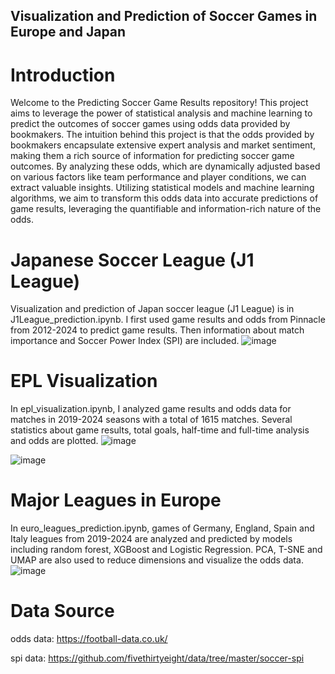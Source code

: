 ## Visualization and Prediction of Soccer Games in Europe and Japan

# Introduction
Welcome to the Predicting Soccer Game Results repository! This project aims to leverage the power of statistical analysis and machine learning to predict the outcomes of soccer games using odds data provided by bookmakers. The intuition behind this project is that the odds provided by bookmakers encapsulate extensive expert analysis and market sentiment, making them a rich source of information for predicting soccer game outcomes. By analyzing these odds, which are dynamically adjusted based on various factors like team performance and player conditions, we can extract valuable insights. Utilizing statistical models and machine learning algorithms, we aim to transform this odds data into accurate predictions of game results, leveraging the quantifiable and information-rich nature of the odds.


# Japanese Soccer League (J1 League)
Visualization and prediction of Japan soccer league (J1 League) is in J1League_prediction.ipynb. I first used game results and odds from Pinnacle from 2012-2024 to predict game results. Then information about match importance and Soccer Power Index (SPI) are included.
![image](https://github.com/Jackson1356/SoccerPrediction/assets/108843164/b68634df-6a49-44c3-a523-6a8c245c35ed)


# EPL Visualization
In epl_visualization.ipynb, I analyzed game results and odds data for matches in 2019-2024 seasons with a total of 1615 matches. Several statistics about game results, total goals, half-time and full-time analysis and odds are plotted.
![image](https://github.com/Jackson1356/SoccerPrediction/assets/108843164/68b897c9-a778-4232-ba09-ab25e8ad7563)

![image](https://github.com/Jackson1356/SoccerPrediction/assets/108843164/dc8d5cc2-43ab-4efb-bc9f-047083f556b9)

# Major Leagues in Europe
In euro_leagues_prediction.ipynb, games of Germany, England, Spain and Italy leagues from 2019-2024 are analyzed and predicted by models including random forest, XGBoost and Logistic Regression. PCA, T-SNE and UMAP are also used to reduce dimensions and visualize the odds data.
![image](https://github.com/Jackson1356/SoccerPrediction/assets/108843164/5e99a085-7dad-490c-8e37-c891b67f968a)



# Data Source
odds data: https://football-data.co.uk/

spi data: https://github.com/fivethirtyeight/data/tree/master/soccer-spi
